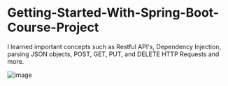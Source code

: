 # Getting-Started-With-Spring-Boot-Course-Project

 I learned important concepts such as Restful API's, Dependency Injection, parsing JSON objects, POST, GET, PUT, and DELETE HTTP Requests and more.
 
![image](https://user-images.githubusercontent.com/55897506/200840992-fcded9d7-7712-459a-8326-2abe833f8544.png)
